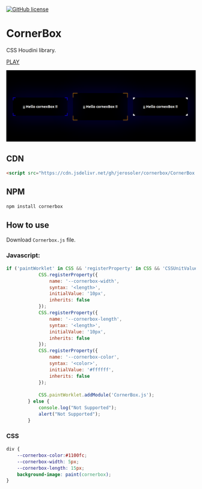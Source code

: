 [![GitHub license](https://img.shields.io/github/license/jerosoler/cornerbox)](https://github.com/jerosoler/cornerbox/blob/main/LICENSE)

# CornerBox 
CSS Houdini library. 


[PLAY](https://jerosoler.github.io/cornerbox/)

![Demo](https://github.com/jerosoler/cornerbox/raw/main/docs/cornerbox.png)

## CDN
```html
<script src="https://cdn.jsdelivr.net/gh/jerosoler/cornerbox/CornerBox.js"></script>
```

## NPM 
```bash
npm install cornerbox
```

## How to use

Download `Cornerbox.js` file.

### Javascript:
```javascript
if ('paintWorklet' in CSS && 'registerProperty' in CSS && 'CSSUnitValue' in window) {
            CSS.registerProperty({
                name: '--cornerbox-width',
                syntax: '<length>',
                initialValue: '10px',
                inherits: false
            });
            CSS.registerProperty({
                name: '--cornerbox-length',
                syntax: '<length>',
                initialValue: '10px',
                inherits: false
            });
            CSS.registerProperty({
                name: '--cornerbox-color',
                syntax: '<color>',
                initialValue: '#ffffff',
                inherits: false
            });

            CSS.paintWorklet.addModule('CornerBox.js');
        } else {
            console.log("Not Supported");
            alert("Not Supported");
        }
```

### CSS 
```css
div {
    --cornerbox-color:#1100fc;
    --cornerbox-width: 5px;
    --cornerbox-length: 15px;
    background-image: paint(cornerbox);
}
```
